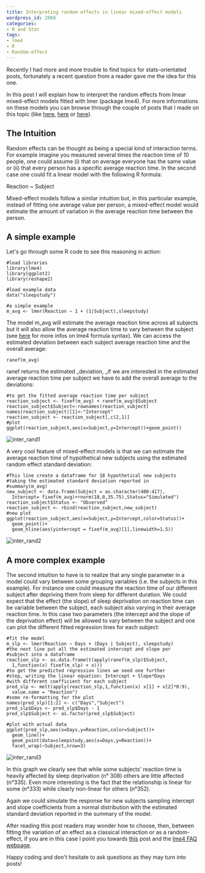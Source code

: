 ```yaml
---
title: Interpreting random effects in linear mixed-effect models
wordpress_id: 2068
categories:
- R and Stat
tags:
- lme4
- R
- Random-effect
---
```


Recently I had more and more trouble to find topics for stats-orientated posts, fortunately a recent question from a reader gave me the idea for this one.

In this post I will explain how to interpret the random effects from linear mixed-effect models fitted with lmer (package lme4). For more informations on these models you can browse through the couple of posts that I made on this topic (like [here](https://biologyforfun.wordpress.com/2014/03/12/generalized-linear-mixed-models-in-ecology-and-in-r/), [here](https://datascienceplus.com/linear-mixed-model-workflow/) or [here](https://biologyforfun.wordpress.com/2016/11/10/hierarchical-models-with-rstan-part-1/)).


## The Intuition


Random effects can be thought as being a special kind of interaction terms. For example imagine you measured several times the reaction time of 10 people, one could assume (i) that on average everyone has the same value or (ii) that every person has a specific average reaction time. In the second case one could fit a linear model with the following R formula:

Reaction ~ Subject

Mixed-effect models follow a similar intuition but, in this particular example, instead of fitting one average value per person, a mixed-effect model would estimate the amount of variation in the average reaction time between the person.


## A simple example


Let's go through some R code to see this reasoning in action:

    
    #load libraries
    library(lme4)
    library(ggplot2)
    library(reshape2)
    
    #load example data
    data("sleepstudy")
    
    #a simple example
    m_avg <- lmer(Reaction ~ 1 + (1|Subject),sleepstudy)


The model m_avg will estimate the average reaction time across all subjects but it will also allow the average reaction time to vary between the subject (see [here](http://glmm.wikidot.com/faq#modelspec) for more infos on lme4 formula syntax). We can access the estimated deviation between each subject average reaction time and the overall average:

    
    ranef(m_avg)


ranef returns the estimated _deviation, _if we are interested in the estimated average reaction time per subject we have to add the overall average to the deviations:

    
    #to get the fitted average reaction time per subject
    reaction_subject <- fixef(m_avg) + ranef(m_avg)$Subject
    reaction_subject$Subject<-rownames(reaction_subject)
    names(reaction_subject)[1]<-"Intercept"
    reaction_subject <- reaction_subject[,c(2,1)]
    #plot
    ggplot(reaction_subject,aes(x=Subject,y=Intercept))+geom_point()


![inter_rand1](https://biologyforfun.files.wordpress.com/2017/04/inter_rand11.png)

A very cool feature of mixed-effect models is that we can estimate the average reaction time of hypothetical new subjects using the estimated random effect standard deviation:

    
    #This line create a dataframe for 18 hypothetical new subjects
    #taking the estimated standard deviation reported in
    #summary(m_avg)
    new_subject <- data.frame(Subject = as.character(400:417),
      Intercept= fixef(m_avg)+rnorm(18,0,35.75),Status="Simulated")
    reaction_subject$Status <- "Observed"
    reaction_subject <- rbind(reaction_subject,new_subject)
    #new plot
    ggplot(reaction_subject,aes(x=Subject,y=Intercept,color=Status))+
      geom_point()+
      geom_hline(aes(yintercept = fixef(m_avg)[1],linewidth=1.5))


![inter_rand2](https://biologyforfun.files.wordpress.com/2017/04/inter_rand21.png)


## A more complex example


The second intuition to have is to realize that any single parameter in a model could vary between some grouping variables (i.e. the subjects in this example). For instance one could measure the reaction time of our different subject after depriving them from sleep for different duration. We could expect that the effect (the slope) of sleep deprivation on reaction time can be variable between the subject, each subject also varying in their average reaction time. In this case two parameters (the intercept and the slope of the deprivation effect) will be allowed to vary between the subject and one can plot the different fitted regression lines for each subject:

    
    #fit the model
    m_slp <- lmer(Reaction ~ Days + (Days | Subject), sleepstudy)
    #the next line put all the estimated intercept and slope per
    #subject into a dataframe
    reaction_slp <- as.data.frame(t(apply(ranef(m_slp)$Subject,
      1,function(x) fixef(m_slp) + x)))
    #to get the predicted regression lines we need one further
    #step, writing the linear equation: Intercept + Slope*Days
    #with different coefficient for each subject
    pred_slp <- melt(apply(reaction_slp,1,function(x) x[1] + x[2]*0:9),
      value.name = "Reaction")
    #some re-formatting for the plot
    names(pred_slp)[1:2] <- c("Days","Subject")
    pred_slp$Days <- pred_slp$Days - 1
    pred_slp$Subject <- as.factor(pred_slp$Subject)
    
    #plot with actual data
    ggplot(pred_slp,aes(x=Days,y=Reaction,color=Subject))+
      geom_line()+
      geom_point(data=sleepstudy,aes(x=Days,y=Reaction))+
      facet_wrap(~Subject,nrow=3)


![inter_rand3](https://biologyforfun.files.wordpress.com/2017/04/inter_rand3.png)

In this graph we clearly see that while some subjects' reaction time is heavily affected by sleep deprivation (n° 308) others are little affected (n°335). Even more interesting is the fact that the relationship is linear for some (n°333) while clearly non-linear for others (n°352).

Again we could simulate the response for new subjects sampling intercept and slope coefficients from a normal distribution with the estimated standard deviation reported in the summary of the model.

After reading this post readers may wonder how to choose, then, between fitting the variation of an effect as a classical interaction or as a random-effect, if you are in this case I point you towards [this](https://dynamicecology.wordpress.com/2015/11/04/is-it-a-fixed-or-random-effect/) post and the [lme4 FAQ webpage](http://glmm.wikidot.com/faq#fixed_vs_random).

Happy coding and don't hesitate to ask questions as they may turn into posts!
